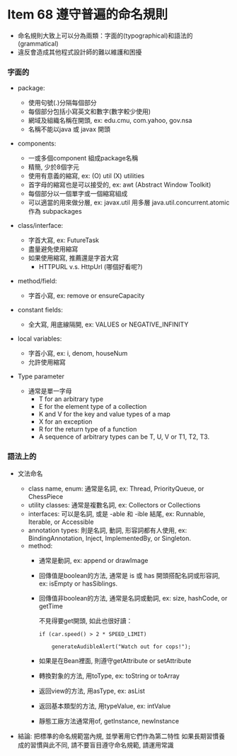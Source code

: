 # Item 68 遵守普遍的命名規則

* 命名規則大致上可以分為兩類：字面的(typographical)和語法的(grammatical)
* 違反會造成其他程式設計師的難以維護和困擾

### 字面的
* package:
  * 使用句號(.)分隔每個部分
  * 每個部分包括小寫英文和數字(數字較少使用)
  * 網域及組織名稱在開頭, ex: edu.cmu, com.yahoo, gov.nsa
  * 名稱不能以java 或 javax 開頭

* components:
  * 一或多個component 組成package名稱
  * 精簡, 少於8個字元
  * 使用有意義的縮寫, ex: (O) util  (X) utilities
  * 首字母的縮寫也是可以接受的, ex: awt (Abstract Window Toolkit)
  * 每個部分以一個單字或一個縮寫組成
  * 可以適當的用來做分層, ex: javax.util 用多層 java.util.concurrent.atomic 作為 subpackages

* class/interface:
  * 字首大寫, ex: FutureTask
  * 盡量避免使用縮寫
  * 如果使用縮寫, 推薦還是字首大寫
    * HTTPURL v.s. HttpUrl (哪個好看呢?)

* method/field:
  * 字首小寫, ex: remove or ensureCapacity

* constant fields:
  * 全大寫, 用底線隔開, ex: VALUES or NEGATIVE_INFINITY

* local variables:
  * 字首小寫, ex: i, denom, houseNum
  * 允許使用縮寫


* Type parameter
  * 通常是單一字母
    * T for an arbitrary type
    * E for the element type of a collection
    * K and V for the key and value types of a map
    * X for an exception
    * R for the return type of a function
    * A sequence of arbitrary types can be T, U, V or T1, T2, T3.


### 語法上的
* 文法命名
  * class name, enum: 通常是名詞, ex: Thread, PriorityQueue, or ChessPiece
  * utility classes: 通常是複數名詞, ex: Collectors or Collections
  * interfaces: 可以是名詞, 或是 -able 和 -ible 結尾, ex: Runnable, Iterable, or Accessible
  * annotation types: 則是名詞, 動詞, 形容詞都有人使用, ex: BindingAnnotation, Inject, ImplementedBy, or Singleton.
  * method:
    * 通常是動詞, ex: append or drawImage
    * 回傳值是boolean的方法, 通常是 is 或 has 開頭搭配名詞或形容詞, ex: isEmpty or hasSiblings.
    * 回傳值非boolean的方法, 通常是名詞或動詞, ex: size, hashCode, or getTime

        不見得要get開頭, 如此也很好讀：
        ```
        if (car.speed() > 2 * SPEED_LIMIT)

            generateAudibleAlert("Watch out for cops!");
        ```
    * 如果是在Bean裡面, 則遵守getAttribute or setAttribute
    * 轉換對象的方法, 用toType, ex: toString or toArray
    * 返回view的方法, 用asType, ex: asList
    * 返回基本類型的方法, 用typeValue, ex: intValue
    * 靜態工廠方法通常用of, getInstance, newInstance

* 結論: 把標準的命名規範當內規, 並學著用它們作為第二特性
如果長期習慣養成的習慣與此不同, 請不要盲目遵守命名規範, 請運用常識

